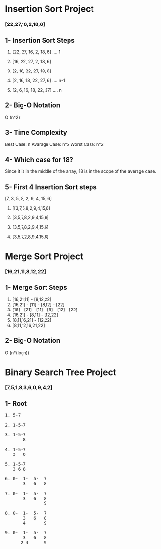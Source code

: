 # Insertion Sort Project

### [22,27,16,2,18,6]

## 1- Insertion Sort Steps

1. [22, 27, 16, 2, 18, 6] .... 1

2. [16, 22, 27, 2, 18, 6]

3. [2, 16, 22, 27, 18, 6]

4. [2, 16, 18, 22, 27, 6] .... n-1

5. [2, 6, 16, 18, 22, 27] .... n

## 2- Big-O Notation

O (n^2)

## 3- Time Complexity

Best Case: n
Avarage Case: n^2
Worst Case: n^2

## 4- Which case for 18?

Since it is in the middle of the array, 18 is in the scope of the average case.

## 5- First 4 Insertion Sort steps

[7, 3, 5, 8, 2, 9, 4, 15, 6]

1. [[3,7,5,8,2,9,4,15,6]

2. [3,5,7,8,2,9,4,15,6]

3. [3,5,7,8,2,9,4,15,6]

4. [3,5,7,2,8,9,4,15,6]

# Merge Sort Project

### [16,21,11,8,12,22] 

## 1- Merge Sort Steps

1. [16,21,11] - [8,12,22]
2. [16,21] - [11] - [8,12] - [22]
3. [16] - [21] - [11] - [8] - [12] - [22]
4. [16,21] - [8,11] - [12,22]
5. [8,11,16,21] - [12,22]
6. [8,11,12,16,21,22]

## 2- Big-O Notation

O (n*(logn))

# Binary Search Tree Project

### [7,5,1,8,3,6,0,9,4,2] 

## 1- Root

<pre>
1. 5-7

2. 1-5-7

3. 1-5-7
       8

4. 1-5-7
   3   8

5. 1-5-7
   3 6 8

6. 0-  1-  5-  7
       3   6   8

7. 0-  1-  5-  7
       3   6   8
               9

8. 0-  1-  5-  7
       3   6   8
       4       9

9. 0-  1-  5-  7
       3   6   8
      2 4      9
</pre>